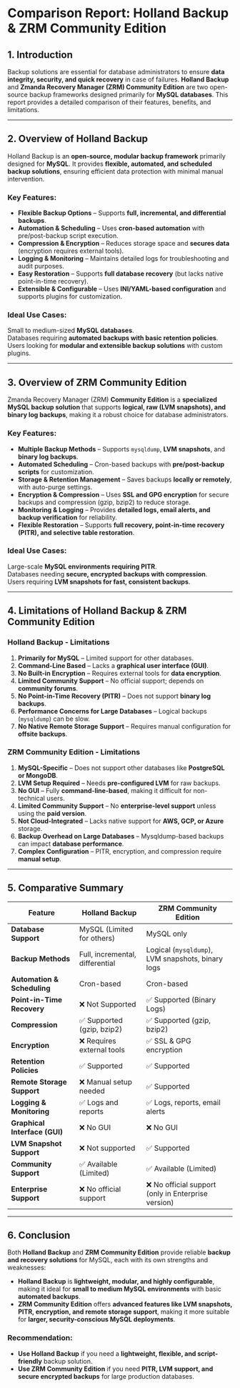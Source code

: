 # **Comparison Report: Holland Backup & ZRM Community Edition**

## **1. Introduction**

Backup solutions are essential for database administrators to ensure **data integrity, security, and quick recovery** in case of failures. **Holland Backup** and **Zmanda Recovery Manager (ZRM) Community Edition** are two open-source backup frameworks designed primarily for **MySQL databases**. This report provides a detailed comparison of their features, benefits, and limitations.

---

## **2. Overview of Holland Backup**

Holland Backup is an **open-source, modular backup framework** primarily designed for **MySQL**. It provides **flexible, automated, and scheduled backup solutions**, ensuring efficient data protection with minimal manual intervention.

### **Key Features:**

- **Flexible Backup Options** – Supports **full, incremental, and differential backups**.
- **Automation & Scheduling** – Uses **cron-based automation** with pre/post-backup script execution.
- **Compression & Encryption** – Reduces storage space and **secures data** (encryption requires external tools).
- **Logging & Monitoring** – Maintains detailed logs for troubleshooting and audit purposes.
- **Easy Restoration** – Supports **full database recovery** (but lacks native point-in-time recovery).
- **Extensible & Configurable** – Uses **INI/YAML-based configuration** and supports plugins for customization.

### **Ideal Use Cases:**

Small to medium-sized **MySQL databases**.  
Databases requiring **automated backups with basic retention policies**.  
Users looking for **modular and extensible backup solutions** with custom plugins.

---

## **3. Overview of ZRM Community Edition**

Zmanda Recovery Manager (ZRM) **Community Edition** is a **specialized MySQL backup solution** that supports **logical, raw (LVM snapshots), and binary log backups**, making it a robust choice for database administrators.

### **Key Features:**

- **Multiple Backup Methods** – Supports `mysqldump`, **LVM snapshots**, and **binary log backups**.
- **Automated Scheduling** – Cron-based backups with **pre/post-backup scripts** for customization.
- **Storage & Retention Management** – Saves backups **locally or remotely**, with auto-purge settings.
- **Encryption & Compression** – Uses **SSL and GPG encryption** for secure backups and compression (gzip, bzip2) to reduce storage.
- **Monitoring & Logging** – Provides **detailed logs, email alerts, and backup verification** for reliability.
- **Flexible Restoration** – Supports **full recovery, point-in-time recovery (PITR), and selective table restoration**.

### **Ideal Use Cases:**

Large-scale **MySQL environments requiring PITR**.  
Databases needing **secure, encrypted backups with compression**.  
Users requiring **LVM snapshots for fast, consistent backups**.

---

## **4. Limitations of Holland Backup & ZRM Community Edition**

### **Holland Backup - Limitations**

1. **Primarily for MySQL** – Limited support for other databases.
2. **Command-Line Based** – Lacks a **graphical user interface (GUI)**.
3. **No Built-in Encryption** – Requires external tools for **data encryption**.
4. **Limited Community Support** – No official support; depends on **community forums**.
5. **No Point-in-Time Recovery (PITR)** – Does not support **binary log backups**.
6. **Performance Concerns for Large Databases** – Logical backups (`mysqldump`) can be slow.
7. **No Native Remote Storage Support** – Requires manual configuration for **offsite backups**.

### **ZRM Community Edition - Limitations**

1. **MySQL-Specific** – Does not support other databases like **PostgreSQL or MongoDB**.
2. **LVM Setup Required** – Needs **pre-configured LVM** for raw backups.
3. **No GUI** – Fully **command-line-based**, making it difficult for non-technical users.
4. **Limited Community Support** – No **enterprise-level support** unless using the **paid version**.
5. **Not Cloud-Integrated** – Lacks native support for **AWS, GCP, or Azure** storage.
6. **Backup Overhead on Large Databases** – Mysqldump-based backups can impact **database performance**.
7. **Complex Configuration** – PITR, encryption, and compression require **manual setup**.

---

## **5. Comparative Summary**

| Feature                       | Holland Backup                  | ZRM Community Edition                               |
| ----------------------------- | ------------------------------- | --------------------------------------------------- |
| **Database Support**          | MySQL (Limited for others)      | MySQL only                                          |
| **Backup Methods**            | Full, incremental, differential | Logical (`mysqldump`), LVM snapshots, binary logs   |
| **Automation & Scheduling**   | Cron-based                      | Cron-based                                          |
| **Point-in-Time Recovery**    | ❌ Not Supported                | ✅ Supported (Binary Logs)                          |
| **Compression**               | ✅ Supported (gzip, bzip2)      | ✅ Supported (gzip, bzip2)                          |
| **Encryption**                | ❌ Requires external tools      | ✅ SSL & GPG encryption                             |
| **Retention Policies**        | ✅ Supported                    | ✅ Supported                                        |
| **Remote Storage Support**    | ❌ Manual setup needed          | ✅ Supported                                        |
| **Logging & Monitoring**      | ✅ Logs and reports             | ✅ Logs, reports, email alerts                      |
| **Graphical Interface (GUI)** | ❌ No GUI                       | ❌ No GUI                                           |
| **LVM Snapshot Support**      | ❌ Not supported                | ✅ Supported                                        |
| **Community Support**         | ✅ Available (Limited)          | ✅ Available (Limited)                              |
| **Enterprise Support**        | ❌ No official support          | ❌ No official support (only in Enterprise version) |

---

## **6. Conclusion**

Both **Holland Backup** and **ZRM Community Edition** provide reliable **backup and recovery solutions** for MySQL, each with its own strengths and weaknesses:

- **Holland Backup** is **lightweight, modular, and highly configurable**, making it ideal for **small to medium MySQL environments** with basic **automated backups**.
- **ZRM Community Edition** offers **advanced features like LVM snapshots, PITR, encryption, and remote storage support**, making it more suitable for **larger, security-conscious MySQL deployments**.

### **Recommendation:**

- **Use Holland Backup** if you need a **lightweight, flexible, and script-friendly** backup solution.
- **Use ZRM Community Edition** if you need **PITR, LVM support, and secure encrypted backups** for large production databases.
